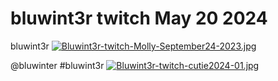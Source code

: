 # bluwint3r twitch May 20 2024
bluwint3r 
[![Bluwint3r-twitch-Molly-September24-2023.jpg](https://i.postimg.cc/fLVs4MMk/Bluwint3r-twitch-Molly-September24-2023.jpg)](https://postimg.cc/hzR6TWzq)

@bluwinter #bluwint3r 
[![Bluwint3r-twitch-cutie2024-01.jpg](https://i.postimg.cc/Gt1Mjv61/Bluwint3r-twitch-cutie2024-01.jpg)](https://postimg.cc/vg3LYxQP)
